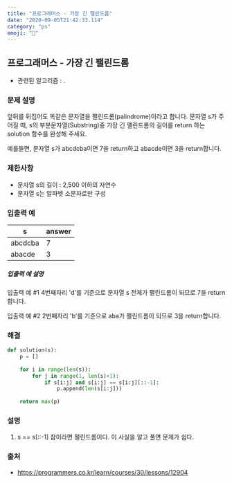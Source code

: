 ```yaml
---
title: "프로그래머스 - 가장 긴 팰린드롬"
date: "2020-09-05T21:42:33.114"
category: "ps"
emoji: "📶"
---
```


## 프로그래머스 - 가장 긴 팰린드롬

- 관련된 알고리즘 : .

### 문제 설명

앞뒤를 뒤집어도 똑같은 문자열을 팰린드롬(palindrome)이라고 합니다.
문자열 s가 주어질 때, s의 부분문자열(Substring)중 가장 긴 팰린드롬의 길이를 return 하는 solution 함수를 완성해 주세요.

예를들면, 문자열 s가 abcdcba이면 7을 return하고 abacde이면 3을 return합니다.

### 제한사항

- 문자열 s의 길이 : 2,500 이하의 자연수
- 문자열 s는 알파벳 소문자로만 구성

### 입출력 예

| s       | answer |
| ------- | ------ |
| abcdcba | 7      |
| abacde  | 3      |

##### 입출력 예 설명

입출력 예 #1
4번째자리 'd'를 기준으로 문자열 s 전체가 팰린드롬이 되므로 7을 return합니다.

입출력 예 #2
2번째자리 'b'를 기준으로 aba가 팰린드롬이 되므로 3을 return합니다.

### 해결

```python
def solution(s):
    p = []
    
    for i in range(len(s)):
        for j in range(1, len(s)+1):
            if s[i:j] and s[i:j] == s[i:j][::-1]:
                p.append(len(s[i:j]))
                
    return max(p)
```

### 설명

1. s == s[::-1] 참이라면 팰린드롬이다. 이 사실을 알고 풀면 문제가 쉽다.

### 출처

- https://programmers.co.kr/learn/courses/30/lessons/12904

